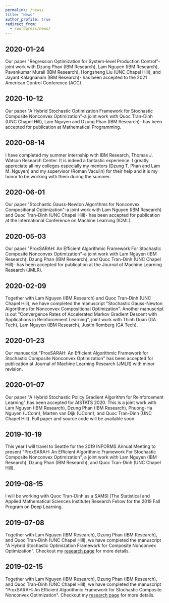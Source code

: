 ```yaml
---
permalink: /news/
title: "News"
author_profile: true
redirect_from:
  - /wordpress/news/
---
```


## 2020-01-24

Our paper "Regression Optimization for System-level Production Control"-joint work with Dzung Phan (IBM Research), Lam Nguyen (IBM Research), Pavankumar Murali (IBM Research), Hongsheng Liu (UNC Chapel Hill), and Jayant Kalagnanam (IBM Research)- has been accepted to the 2021 American Control Conference (ACC).


## 2020-10-12

Our paper "A Hybrid Stochastic Optimization Framework for Stochastic Composite Nonconvex Optimization"-a joint work with Quoc Tran-Dinh (UNC Chapel Hill), Lam Nguyen and Dzung Phan (IBM Research)- has been accepted for publication at Mathematical Programming.

## 2020-08-14

I have completed my summer internship with IBM Research, Thomas J. Watson Research Center. It is indeed a fantastic experience. I greatly appreciate all my colleges especially my mentors (Dzung T. Phan and Lam M. Nguyen) and my supervisor (Roman Vaculin) for their help and it is my honor to be working with them during the summer.

## 2020-06-01

Our paper "Stochastic Gauss-Newton Algorithms for Nonconvex Compositional Optimization"-a joint work with Lam Nguyen (IBM Research) and Quoc Tran-Dinh (UNC Chapel Hill)- has been accepted for publication at the International Conference on Machine Learning (ICML).

## 2020-05-03

Our paper "ProxSARAH: An Efficient Algorithmic Framework For Stochastic Composite Nonconvex Optimization"-a joint work with Lam Nguyen (IBM Research), Dzung Phan (IBM Research), and Quoc Tran-Dinh (UNC Chapel Hill)- has been accepted for publication at the Journal of Machine Learning Research (JMLR).

## 2020-02-09

Together with Lam Nguyen (IBM Research) and Quoc Tran-Dinh (UNC Chapel Hill), we have completed the manuscript "Stochastic Gauss-Newton Algorithms for Nonconvex Compositional Optimization". Another manuscript is out "Convergence Rates of Accelerated Markov Gradient Descent with Applications in Reinforcement Learning", joint work with Thinh Doan (GA Tech), Lam Nguyen (IBM Research), Justin Romberg (GA Tech).

## 2020-01-23

Our manuscript "ProxSARAH: An Efficient Algorithmic Framework for Stochastic Composite Nonconvex Optimization" has been accepted for publication at Journal of Machine Learning Research (JMLR) with minor revision.

## 2020-01-07

Our paper "A Hybrid Stochastic Policy Gradient Algorithm for Reinforcement Learning" has been accepted for AISTATS 2020. This is a joint work with Lam Nguyen (IBM Research), Dzung Phan (IBM Research), Phuong-Ha Nguyen (UConn), Marten van Dijk (UConn), and Quoc Tran-Dinh (UNC Chapel Hill). Full paper and source code will be available soon.

## 2019-10-19

This year I will travel to Seattle for the 2019 INFORMS Annual Meeting to present "ProxSARAH: An Efficient Algorithmic Framework For Stochastic Composite Nonconvex Optimization", a joint work with Lam Nguyen (IBM Research), Dzung Phan (IBM Research), and Quoc Tran-Dinh (UNC Chapel Hill).

## 2019-08-15

I will be working with  Quoc Tran-Dinh as a SAMSI (The Statistical and Applied Mathematical Sciences Institute) Research Fellow for the 2019 Fall Program on Deep Learning.

## 2019-07-08

Together with Lam Nguyen (IBM Research), Dzung Phan (IBM Research), and Quoc Tran-Dinh (UNC Chapel Hill), we have completed the manuscript "A Hybrid Stochastic Optimization Framework for Composite Nonconvex Optimization". Checkout my <a href="https://nhanph.github.io/research/" target="_blank">research page</a> for more details.

## 2019-02-15

Together with Lam Nguyen (IBM Research), Dzung Phan (IBM Research), and Quoc Tran-Dinh (UNC Chapel Hill), we have completed the manuscript "ProxSARAH: An Efficient Algorithmic Framework for Stochastic Composite Nonconvex Optimization". Checkout my <a href="https://nhanph.github.io/research/" target="_blank">research page</a> for more details.